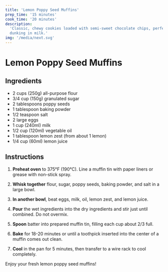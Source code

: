 ```yaml
---
title: 'Lemon Poppy Seed Muffins'
prep_time: '15 minutes'
cook_time: '20 minutes'
description:
  'Classic, chewy cookies loaded with semi-sweet chocolate chips, perfect for
  dunking in milk.'
img: '/media/next.svg'
---
```


# Lemon Poppy Seed Muffins

## Ingredients

- 2 cups (250g) all-purpose flour
- 3/4 cup (150g) granulated sugar
- 2 tablespoons poppy seeds
- 1 tablespoon baking powder
- 1/2 teaspoon salt
- 2 large eggs
- 1 cup (240ml) milk
- 1/2 cup (120ml) vegetable oil
- 1 tablespoon lemon zest (from about 1 lemon)
- 1/4 cup (60ml) lemon juice

## Instructions

1. **Preheat oven** to 375°F (190°C). Line a muffin tin with paper liners or
   grease with non-stick spray.

2. **Whisk together** flour, sugar, poppy seeds, baking powder, and salt in a
   large bowl.

3. **In another bowl**, beat eggs, milk, oil, lemon zest, and lemon juice.

4. **Pour** the wet ingredients into the dry ingredients and stir just until
   combined. Do not overmix.

5. **Spoon** batter into prepared muffin tin, filling each cup about 2/3 full.

6. **Bake** for 18-20 minutes or until a toothpick inserted into the center of a
   muffin comes out clean.

7. **Cool** in the pan for 5 minutes, then transfer to a wire rack to cool
   completely.

Enjoy your fresh lemon poppy seed muffins!
